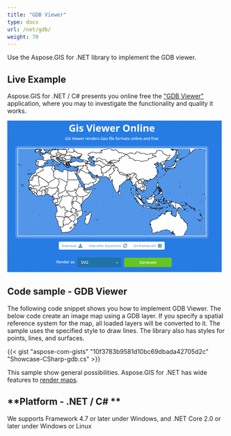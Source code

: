 ```yaml
---
title: "GDB Viewer"
type: docs
url: /net/gdb/
weight: 70
---
```


Use the Aspose.GIS for .NET library to implement the GDB viewer.

## **Live Example**

Aspose.GIS for .NET / C# presents you online free the ["GDB Viewer"](https://products.aspose.app/gis/viewer/gdb) application, where you may to investigate the functionality and quality it works.

![GDB viewer app](viewer.png)

## **Code sample - GDB Viewer**

The following code snippet shows you how to implement GDB Viewer. The below code create an image map using a GDB layer. If you specify a spatial reference system for the map, all loaded layers will be converted to it. 
The sample uses the specified style to draw lines. The library also has styles for points, lines, and surfaces.

{{< gist "aspose-com-gists" "10f3783b9581d10bc69dbada42705d2c" "Showcase-CSharp-gdb.cs" >}}

This sample show general possibilities. Aspose.GIS for .NET has wide features to [render maps](https://docs.aspose.com/gis/net/map-rendering/).

## **Platform - .NET / C# **

We supports Framework 4.7 or later under Windows, and .NET Core 2.0 or later under Windows or Linux

